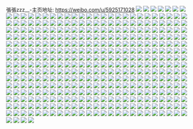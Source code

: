張張zzz__-主页地址: https://weibo.com/u/5925171028 
![](https://wx4.sinaimg.cn/mw2000/006sZpEEly1h9jd46iyb4j31o0280kjm.jpg) 
![](https://wx4.sinaimg.cn/mw2000/006sZpEEly1h9jd443sj9j31o0280hdu.jpg) 
![](https://wx4.sinaimg.cn/mw2000/006sZpEEly1h9ggjvesi4j325137kqv7.jpg) 
![](https://wx4.sinaimg.cn/mw2000/006sZpEEly1h9ggk0k0thj326x37k7wj.jpg) 
![](https://wx4.sinaimg.cn/mw2000/006sZpEEly1h9ggk7r9egj328i3a2qv7.jpg) 
![](https://wx4.sinaimg.cn/mw2000/006sZpEEly1h9ggkcq727j325137kqv7.jpg) 
![](https://wx4.sinaimg.cn/mw2000/006sZpEEly1h9gghukru2j31o02807wi.jpg) 
![](https://wx4.sinaimg.cn/mw2000/006sZpEEly1h9gght4s5gj30zk19o4qp.jpg) 
![](https://wx4.sinaimg.cn/mw2000/006sZpEEly1h9gghw9u3jj31o0280hdu.jpg) 
![](https://wx4.sinaimg.cn/mw2000/006sZpEEly1h9gghztn23j31kz1ht7v3.jpg) 
![](https://wx4.sinaimg.cn/mw2000/006sZpEEly1h7unorot5ej30u01hctp3.jpg) 
![](https://wx4.sinaimg.cn/mw2000/006sZpEEly1h743hmz2eoj33402c07wi.jpg) 
![](https://wx4.sinaimg.cn/mw2000/006sZpEEly1h743hgc56qj31hb1zealw.jpg) 
![](https://wx4.sinaimg.cn/mw2000/006sZpEEly1h743ho9rd4j31o0280tsi.jpg) 
![](https://wx4.sinaimg.cn/mw2000/006sZpEEly1h743hr5hwpj32s827mnpf.jpg) 
![](https://wx4.sinaimg.cn/mw2000/006sZpEEly1h743hky1fqj31o0280tsw.jpg) 
![](https://wx4.sinaimg.cn/mw2000/006sZpEEly1h743hi0e6nj31o0280duu.jpg) 
![](https://wx4.sinaimg.cn/mw2000/006sZpEEly1h743hcmrnvj32c02w57wi.jpg) 
![](https://wx4.sinaimg.cn/mw2000/006sZpEEly1h743hpfz5xj31o0280n57.jpg) 
![](https://wx4.sinaimg.cn/mw2000/006sZpEEly1h743af1dwkj31o0280b2a.jpg) 
![](https://wx4.sinaimg.cn/mw2000/006sZpEEly1h743ac36zlj31o0280b2a.jpg) 
![](https://wx4.sinaimg.cn/mw2000/006sZpEEly1h743a97mfej31o02801kz.jpg) 
![](https://wx4.sinaimg.cn/mw2000/006sZpEEly1h743akln2wj31o0280qml.jpg) 
![](https://wx4.sinaimg.cn/mw2000/006sZpEEly1h743ambr4dj31o02801ky.jpg) 
![](https://wx4.sinaimg.cn/mw2000/006sZpEEly1h743cgargfj32c02w0hdu.jpg) 
![](https://wx4.sinaimg.cn/mw2000/006sZpEEly1h7435kdak4j32bf26ex6p.jpg) 
![](https://wx4.sinaimg.cn/mw2000/006sZpEEly1h743245wo6j30u00v0q7q.jpg) 
![](https://wx4.sinaimg.cn/mw2000/006sZpEEly1h74326kxh4j31hc0u0wk3.jpg) 
![](https://wx4.sinaimg.cn/mw2000/006sZpEEly1h742yd14xpj32c02ywx6q.jpg) 
![](https://wx4.sinaimg.cn/mw2000/006sZpEEly1h3ijlppjsaj32c0340hdu.jpg) 
![](https://wx4.sinaimg.cn/mw2000/006sZpEEly1h3ijlohlpjj32c0340npe.jpg) 
![](https://wx4.sinaimg.cn/mw2000/006sZpEEly1h2x3m5b5mqj32c03401l2.jpg) 
![](https://wx4.sinaimg.cn/mw2000/006sZpEEly1h2x3mp191tj32c0340kjm.jpg) 
![](https://wx4.sinaimg.cn/mw2000/006sZpEEly1h2x3mmop9zj32c0340x6s.jpg) 
![](https://wx4.sinaimg.cn/mw2000/006sZpEEly1h2x3mzlolkj31o0280u0x.jpg) 
![](https://wx4.sinaimg.cn/mw2000/006sZpEEly1h2x3n3pa4ej32c02xqqv6.jpg) 
![](https://wx4.sinaimg.cn/mw2000/006sZpEEly1h2x3n2igocj32bb340b2d.jpg) 
![](https://wx4.sinaimg.cn/mw2000/006sZpEEly1h2x3mrlunij32822m87wj.jpg) 
![](https://wx4.sinaimg.cn/mw2000/006sZpEEly1h2x3mtp24rj33402c0b2b.jpg) 
![](https://wx4.sinaimg.cn/mw2000/006sZpEEly1h2x3mvd0zxj33402c07wj.jpg) 
![](https://wx4.sinaimg.cn/mw2000/006sZpEEly1h2x3mx9d7pj33402c07wj.jpg) 
![](https://wx4.sinaimg.cn/mw2000/006sZpEEly1h2x3lzq0ufj33402c0x6q.jpg) 
![](https://wx4.sinaimg.cn/mw2000/006sZpEEly1h1oqkq10hmj31lz25cb2a.jpg) 
![](https://wx4.sinaimg.cn/mw2000/006sZpEEly1h1oqksal3aj32ai2p0kjm.jpg) 
![](https://wx4.sinaimg.cn/mw2000/006sZpEEly1h1oqkr2o29j32362mju0x.jpg) 
![](https://wx4.sinaimg.cn/mw2000/006sZpEEly1h1oqktrod4j331q29bb2b.jpg) 
![](https://wx4.sinaimg.cn/mw2000/006sZpEEly1h1oqkvsw98j32c0340kjm.jpg) 
![](https://wx4.sinaimg.cn/mw2000/006sZpEEly1h1oqkx9js0j33402c0b2b.jpg) 
![](https://wx4.sinaimg.cn/mw2000/006sZpEEly1h1oqkypqfej32c030anpe.jpg) 
![](https://wx4.sinaimg.cn/mw2000/006sZpEEly1h1oql017krj32bh2owb2a.jpg) 
![](https://wx4.sinaimg.cn/mw2000/006sZpEEly1h1oqko8y77j31mf26s7wi.jpg) 
![](https://wx4.sinaimg.cn/mw2000/006sZpEEly1h1okxcbgjpj30my0w8wjk.jpg) 
![](https://wx4.sinaimg.cn/mw2000/006sZpEEly1h1okxeem8lj33402c0x6q.jpg) 
![](https://wx4.sinaimg.cn/mw2000/006sZpEEly1h1dx8rz7cbj308y06cmxe.jpg) 
![](https://wx4.sinaimg.cn/mw2000/006sZpEEly1h1dx8rq6ahj308u06amxd.jpg) 
![](https://wx4.sinaimg.cn/mw2000/006sZpEEly1h1dx8sc11gj30dc0hs76u.jpg) 
![](https://wx4.sinaimg.cn/mw2000/006sZpEEly1h1dx8vmhk5j309206daaa.jpg) 
![](https://wx4.sinaimg.cn/mw2000/006sZpEEly1h1aah48l2ej31ny27aqv5.jpg) 
![](https://wx4.sinaimg.cn/mw2000/006sZpEEly1h1aah2kd4vj33402c0u0y.jpg) 
![](https://wx4.sinaimg.cn/mw2000/006sZpEEly1h1aah6809cj31nn27dx6p.jpg) 
![](https://wx4.sinaimg.cn/mw2000/006sZpEEly1h1aajqfivcj32c03404qq.jpg) 
![](https://wx4.sinaimg.cn/mw2000/006sZpEEly1h1aajo84ljj33402c01kz.jpg) 
![](https://wx4.sinaimg.cn/mw2000/006sZpEEly1h1aajlc3nij32c0340b2b.jpg) 
![](https://wx4.sinaimg.cn/mw2000/006sZpEEly1h1aajt0thkj32c03401kz.jpg) 
![](https://wx4.sinaimg.cn/mw2000/006sZpEEly1h1aajvpf4kj324a2zxx6q.jpg) 
![](https://wx4.sinaimg.cn/mw2000/006sZpEEly1h1aajxoaj8j32c03401kz.jpg) 
![](https://wx4.sinaimg.cn/mw2000/006sZpEEly1h1aajzk6b0j33402c07wi.jpg) 
![](https://wx4.sinaimg.cn/mw2000/006sZpEEly1h1aak1mjatj32c03404qq.jpg) 
![](https://wx4.sinaimg.cn/mw2000/006sZpEEly1h17tvofi6ij32c03401ky.jpg) 
![](https://wx4.sinaimg.cn/mw2000/006sZpEEly1h17tvq87gdj32c0340npe.jpg) 
![](https://wx4.sinaimg.cn/mw2000/006sZpEEly1h10dhgem05j30mz13mq5q.jpg) 
![](https://wx4.sinaimg.cn/mw2000/006sZpEEly1h10dhg3do6j30ie0eyac4.jpg) 
![](https://wx4.sinaimg.cn/mw2000/006sZpEEly1h0efwl9pd0j33402c0u0y.jpg) 
![](https://wx4.sinaimg.cn/mw2000/006sZpEEly1h0efwjmz2ej33402c0x6q.jpg) 
![](https://wx4.sinaimg.cn/mw2000/006sZpEEly1h0dad961mcj32c0340qv6.jpg) 
![](https://wx4.sinaimg.cn/mw2000/006sZpEEly1h0dad57wxij33402c07wk.jpg) 
![](https://wx4.sinaimg.cn/mw2000/006sZpEEly1h0dad75mrxj31o02804qq.jpg) 
![](https://wx4.sinaimg.cn/mw2000/006sZpEEly1gzzdw3lth4j31om20j7wh.jpg) 
![](https://wx4.sinaimg.cn/mw2000/006sZpEEly1gzzdw2r9zrj33402c01kz.jpg) 
![](https://wx4.sinaimg.cn/mw2000/006sZpEEly1gz4752tyx6j33402c01kz.jpg) 
![](https://wx4.sinaimg.cn/mw2000/006sZpEEly1gz4753icjuj31hc0o0ahg.jpg) 
![](https://wx4.sinaimg.cn/mw2000/006sZpEEly1gz474ysaugj32c0340u0z.jpg) 
![](https://wx4.sinaimg.cn/mw2000/006sZpEEly1gz47549d3uj32c0340kjl.jpg) 
![](https://wx4.sinaimg.cn/mw2000/006sZpEEly1gz4756k08mj30mz0h8760.jpg) 
![](https://wx4.sinaimg.cn/mw2000/006sZpEEly1gz474x19igj30x518i7f1.jpg) 
![](https://wx4.sinaimg.cn/mw2000/006sZpEEly1gz4755zbkcj33402c0hdv.jpg) 
![](https://wx4.sinaimg.cn/mw2000/006sZpEEly1gz4750z6wqj32c0340hdv.jpg) 
![](https://wx4.sinaimg.cn/mw2000/006sZpEEly1gz47582r00j33402c0qv7.jpg) 
![](https://wx4.sinaimg.cn/mw2000/006sZpEEly1gyxbyrc0r7j33402c0e83.jpg) 
![](https://wx4.sinaimg.cn/mw2000/006sZpEEly1gyxbyslbs6j32c0340kjn.jpg) 
![](https://wx4.sinaimg.cn/mw2000/006sZpEEly1gyxbyqeu83j30mx0c73z8.jpg) 
![](https://wx4.sinaimg.cn/mw2000/006sZpEEly1gyxbyta8u0j30mz0bydgc.jpg) 
![](https://wx4.sinaimg.cn/mw2000/006sZpEEly1gysmlssxoqj324333bqv6.jpg) 
![](https://wx4.sinaimg.cn/mw2000/006sZpEEly1gyepgaenhhj31fb0svqg0.jpg) 
![](https://wx4.sinaimg.cn/mw2000/006sZpEEly1gxvi2u60rhj30n01dswzt.jpg) 
![](https://wx4.sinaimg.cn/mw2000/006sZpEEly1gxsfgul6rij31o02807wh.jpg) 
![](https://wx4.sinaimg.cn/mw2000/006sZpEEly1gxsfgwcqugj33402c0npf.jpg) 
![](https://wx4.sinaimg.cn/mw2000/006sZpEEly1gxsfgtt86qj33402c0x6q.jpg) 
![](https://wx4.sinaimg.cn/mw2000/006sZpEEly1gxsfgsayidj33402c01ky.jpg) 
![](https://wx4.sinaimg.cn/mw2000/006sZpEEly1gxsfgqwprxj31o024ee82.jpg) 
![](https://wx4.sinaimg.cn/mw2000/006sZpEEly1gxsfgws1fyj30zk1egaka.jpg) 
![](https://wx4.sinaimg.cn/mw2000/006sZpEEly1gxsfgy81f0j31j42bxu0y.jpg) 
![](https://wx4.sinaimg.cn/mw2000/006sZpEEly1gu2lxnvji6j62c03407wi02.jpg) 
![](https://wx4.sinaimg.cn/mw2000/006sZpEEly1grlp9blgujj32c0340npd.jpg) 
![](https://wx4.sinaimg.cn/mw2000/006sZpEEly1gpyp6ishnmj31o0280npd.jpg) 
![](https://wx4.sinaimg.cn/mw2000/006sZpEEly1gpypmnm0m5j33402c0x6p.jpg) 
![](https://wx4.sinaimg.cn/mw2000/006sZpEEly1gpyp6h9uukj31o0280qv5.jpg) 
![](https://wx4.sinaimg.cn/mw2000/006sZpEEly1gpyp86zdnhj33402c0npd.jpg) 
![](https://wx4.sinaimg.cn/mw2000/006sZpEEly1gpyp8anoaij31o0280x6p.jpg) 
![](https://wx4.sinaimg.cn/mw2000/006sZpEEly1gpyp811s8uj30mz0uqq9t.jpg) 
![](https://wx4.sinaimg.cn/mw2000/006sZpEEly1gpyplkkcogj31400u0e81.jpg) 
![](https://wx4.sinaimg.cn/mw2000/006sZpEEly1gpyp88zd9ij30mz0f5gmb.jpg) 
![](https://wx4.sinaimg.cn/mw2000/006sZpEEly1gpypljjw02j31o0280npd.jpg) 
![](https://wx4.sinaimg.cn/mw2000/006sZpEEly1gprt2y8mscj31o0280qv5.jpg) 
![](https://wx4.sinaimg.cn/mw2000/006sZpEEly1gprt2zsfjyj32c0340u0x.jpg) 
![](https://wx4.sinaimg.cn/mw2000/006sZpEEly1gprt2wnefqj32c0340e81.jpg) 
![](https://wx4.sinaimg.cn/mw2000/006sZpEEly1gprt327gfhj33402c0npd.jpg) 
![](https://wx4.sinaimg.cn/mw2000/006sZpEEly1gprt34hgbsj32c0340hdt.jpg) 
![](https://wx4.sinaimg.cn/mw2000/006sZpEEly1gprt36fskej32rg2c07wh.jpg) 
![](https://wx4.sinaimg.cn/mw2000/006sZpEEly1gprt37xm13j32gt2c01kx.jpg) 
![](https://wx4.sinaimg.cn/mw2000/006sZpEEly1gprt3v3a1aj32c0340aww.jpg) 
![](https://wx4.sinaimg.cn/mw2000/006sZpEEly1gprt39ssirj33402c0qv5.jpg) 
![](https://wx4.sinaimg.cn/mw2000/006sZpEEly1gnm125k6zjj31o02801ky.jpg) 
![](https://wx4.sinaimg.cn/mw2000/006sZpEEly1gnm1262nsaj31o02801ky.jpg) 
![](https://wx4.sinaimg.cn/mw2000/006sZpEEly1gnd31w7asij33402c0x6p.jpg) 
![](https://wx4.sinaimg.cn/mw2000/006sZpEEly1gnd34xa3sjj33402c0kjl.jpg) 
![](https://wx4.sinaimg.cn/mw2000/006sZpEEly1gnd31yefw9j33402c0e81.jpg) 
![](https://wx4.sinaimg.cn/mw2000/006sZpEEly1gnd34urf4fj32801o0qv5.jpg) 
![](https://wx4.sinaimg.cn/mw2000/006sZpEEly1gm8icvrn93j31rv2ntnpe.jpg) 
![](https://wx4.sinaimg.cn/mw2000/006sZpEEly1gm8icy9b7vj31vk2tcx6q.jpg) 
![](https://wx4.sinaimg.cn/mw2000/006sZpEEly1glyzu222frj30mz0jj75w.jpg) 
![](https://wx4.sinaimg.cn/mw2000/006sZpEEly1glyzu2buzaj30mz0b2758.jpg) 
![](https://wx4.sinaimg.cn/mw2000/006sZpEEly1gllhejaqmbj32c0340hdt.jpg) 
![](https://wx4.sinaimg.cn/mw2000/006sZpEEly1gllhegq17yj33402c0x6p.jpg) 
![](https://wx4.sinaimg.cn/mw2000/006sZpEEly1gllhelh1dfj33402c0hdt.jpg) 
![](https://wx4.sinaimg.cn/mw2000/006sZpEEly1gkw073pc7yj33402c07wi.jpg) 
![](https://wx4.sinaimg.cn/mw2000/006sZpEEly1gk7rxcuw6nj33402c048l.jpg) 
![](https://wx4.sinaimg.cn/mw2000/006sZpEEly1gk7rxfrzrwj33402c0b29.jpg) 
![](https://wx4.sinaimg.cn/mw2000/006sZpEEly1gk7rxj4euvj33402c0u0x.jpg) 
![](https://wx4.sinaimg.cn/mw2000/006sZpEEly1gj4g0ta1u6j32vs23jb2b.jpg) 
![](https://wx4.sinaimg.cn/mw2000/006sZpEEly1gj4g0ilpsmj31r425e1kx.jpg) 
![](https://wx4.sinaimg.cn/mw2000/006sZpEEly1gj4g0qla8hj33402c04qq.jpg) 
![](https://wx4.sinaimg.cn/mw2000/006sZpEEly1gj4g0vqdo5j33402c04qq.jpg) 
![](https://wx4.sinaimg.cn/mw2000/006sZpEEly1gj4g0l4fyyj32c0340e81.jpg) 
![](https://wx4.sinaimg.cn/mw2000/006sZpEEly1gj4g0npdv3j33402c04qq.jpg) 
![](https://wx4.sinaimg.cn/mw2000/006sZpEEly1giaezadvp2j30u0140qhr.jpg) 
![](https://wx4.sinaimg.cn/mw2000/006sZpEEly1giaez9kivoj32c0340hdv.jpg) 
![](https://wx4.sinaimg.cn/mw2000/006sZpEEly1giaez6z4d3j32c0340e81.jpg) 
![](https://wx4.sinaimg.cn/mw2000/006sZpEEly1giaezc0hvdj33402c0kjl.jpg) 
![](https://wx4.sinaimg.cn/mw2000/006sZpEEly1gi5prkqewdj30u0140dpb.jpg) 
![](https://wx4.sinaimg.cn/mw2000/006sZpEEly1ghmov5idvmj31o02807wh.jpg) 
![](https://wx4.sinaimg.cn/mw2000/006sZpEEly1ghmov4cawxj33402c0e81.jpg) 
![](https://wx4.sinaimg.cn/mw2000/006sZpEEly1gh81k9eh6ej30u00u0ade.jpg) 
![](https://wx4.sinaimg.cn/mw2000/006sZpEEly1gh81k9r1e4j31400u0dlr.jpg) 
![](https://wx4.sinaimg.cn/mw2000/006sZpEEly1gh81k8yk5rj30u00u0tcr.jpg) 
![](https://wx4.sinaimg.cn/mw2000/006sZpEEly1gh81k7pef3j32801o0b29.jpg) 
![](https://wx4.sinaimg.cn/mw2000/006sZpEEly1gh81k8nhy8j313k0u0dl3.jpg) 
![](https://wx4.sinaimg.cn/mw2000/006sZpEEly1gh81k8bji2j30u01hc15b.jpg) 
![](https://wx4.sinaimg.cn/mw2000/006sZpEEly1ger54if8m4j31o0280qv6.jpg) 
![](https://wx4.sinaimg.cn/mw2000/006sZpEEly1ger54liyu4j32c03404qs.jpg) 
![](https://wx4.sinaimg.cn/mw2000/006sZpEEly1ger54nopmbj32yj2471kz.jpg) 
![](https://wx4.sinaimg.cn/mw2000/006sZpEEly1ger56c5bxnj30uk0wawoy.jpg) 
![](https://wx4.sinaimg.cn/mw2000/006sZpEEly1ger54m2c7oj30u00u0gui.jpg) 
![](https://wx4.sinaimg.cn/mw2000/006sZpEEly1ger54pfanrj30n00ha75j.jpg) 
![](https://wx4.sinaimg.cn/mw2000/006sZpEEly1ge9n6pomnaj31o0280x6p.jpg) 
![](https://wx4.sinaimg.cn/mw2000/006sZpEEly1gcfsy6euhfj33402c0u0x.jpg) 
![](https://wx4.sinaimg.cn/mw2000/006sZpEEly1gcfsy517lkj30ua0u045z.jpg) 
![](https://wx4.sinaimg.cn/mw2000/006sZpEEly1gcfsy3mmqlj33402c0kjl.jpg) 
![](https://wx4.sinaimg.cn/mw2000/006sZpEEly1gcfsy1ukqpj32802yox6s.jpg) 
![](https://wx4.sinaimg.cn/mw2000/006sZpEEly1gcelj1xawvj30u0140n39.jpg) 
![](https://wx4.sinaimg.cn/mw2000/006sZpEEly1gcelzmc2bej31w11ixe82.jpg) 
![](https://wx4.sinaimg.cn/mw2000/006sZpEEly1gcelztfm0ej31ee1pl1kz.jpg) 
![](https://wx4.sinaimg.cn/mw2000/006sZpEEly1gcem039o1rj32c0340x6q.jpg) 
![](https://wx4.sinaimg.cn/mw2000/006sZpEEly1ga9075j7voj32ip1ojb2d.jpg) 
![](https://wx4.sinaimg.cn/mw2000/006sZpEEly1ga9079u65zj33sg5oghe6.jpg) 
![](https://wx4.sinaimg.cn/mw2000/006sZpEEly1ga907e99fqj33sg5og1la.jpg) 
![](https://wx4.sinaimg.cn/mw2000/006sZpEEly1ga9073fhhwj31oj2ipqv8.jpg) 
![](https://wx4.sinaimg.cn/mw2000/006sZpEEly1g9f8f50axjj33402c0hdx.jpg) 
![](https://wx4.sinaimg.cn/mw2000/006sZpEEly1g9f8f2ydcuj32c0340kjp.jpg) 
![](https://wx4.sinaimg.cn/mw2000/006sZpEEly1g9f8f7aexaj33402c0qv9.jpg) 
![](https://wx4.sinaimg.cn/mw2000/006sZpEEly1g9f8f99ykyj33402c0hdx.jpg) 
![](https://wx4.sinaimg.cn/mw2000/006sZpEEly1g9f8f15jqoj30u00u0as4.jpg) 
![](https://wx4.sinaimg.cn/mw2000/006sZpEEly1g9f8fb4oi9j32c0340kjn.jpg) 
![](https://wx4.sinaimg.cn/mw2000/006sZpEEly1g9f8fej99bj32ao2aob2e.jpg) 
![](https://wx4.sinaimg.cn/mw2000/006sZpEEly1g9f8fc1hm9j31mb1mbave.jpg) 
![](https://wx4.sinaimg.cn/mw2000/006sZpEEly1g9f8fgt3edj32ao2aokjo.jpg) 
![](https://wx4.sinaimg.cn/mw2000/006sZpEEly1g8oe2hvsxtj34g02yohe3.jpg) 
![](https://wx4.sinaimg.cn/mw2000/006sZpEEly1g8oe3lk4gej32yo4g0e88.jpg) 
![](https://wx4.sinaimg.cn/mw2000/006sZpEEly1g8oe4tjk9pj31oh2ip4qs.jpg) 
![](https://wx4.sinaimg.cn/mw2000/006sZpEEly1g8oe39rgd5j32yo4g0x6w.jpg) 
![](https://wx4.sinaimg.cn/mw2000/006sZpEEly1g8oe4nuljtj31oh2ip7wk.jpg) 
![](https://wx4.sinaimg.cn/mw2000/006sZpEEly1g8oe2ya9yjj32yo4g0he3.jpg) 
![](https://wx4.sinaimg.cn/mw2000/006sZpEEly1g8oe4bfz9vj32yo4g01l7.jpg) 
![](https://wx4.sinaimg.cn/mw2000/006sZpEEly1g8oe4jnxrzj32yo4g0e88.jpg) 
![](https://wx4.sinaimg.cn/mw2000/006sZpEEly1g8oe40yhktj32yo4g0npo.jpg) 
![](https://wx4.sinaimg.cn/mw2000/006sZpEEly1g5ygqf4g5rj32c02c0kjn.jpg) 
![](https://wx4.sinaimg.cn/mw2000/006sZpEEly1g5ygqbkzeqj32c02c0kjn.jpg) 
![](https://wx4.sinaimg.cn/mw2000/006sZpEEly1g5ygqhah60j32c02c0qv7.jpg) 
![](https://wx4.sinaimg.cn/mw2000/006sZpEEly1g5ygqjya4uj32ao2aox6u.jpg) 
![](https://wx4.sinaimg.cn/mw2000/006sZpEEly1g5ygqdeqvbj32c0340npf.jpg) 
![](https://wx4.sinaimg.cn/mw2000/006sZpEEly1g5ygqmfathj32ao2aox6t.jpg) 
![](https://wx4.sinaimg.cn/mw2000/006sZpEEly1g5ygt0ets5j33402c0kjp.jpg) 
![](https://wx4.sinaimg.cn/mw2000/006sZpEEly1g5ygqy0dkjj32c02c04qr.jpg) 
![](https://wx4.sinaimg.cn/mw2000/006sZpEEly1g5ygqp7k8fj30u00u0wx7.jpg) 
![](https://wx4.sinaimg.cn/mw2000/006sZpEEly1g5gfn01psnj30u00fjjya.jpg) 
![](https://wx4.sinaimg.cn/mw2000/006sZpEEly1g4tgne5fpqj32ip1w1u0y.jpg) 
![](https://wx4.sinaimg.cn/mw2000/006sZpEEly1g4tgn7l5epj30u00u0gu7.jpg) 
![](https://wx4.sinaimg.cn/mw2000/006sZpEEly1g4tgnfe4vhj33402c0x6p.jpg) 
![](https://wx4.sinaimg.cn/mw2000/006sZpEEly1g4tgnbg327j31o027u4qq.jpg) 
![](https://wx4.sinaimg.cn/mw2000/006sZpEEly1g4tgn9dkg5j32c02c0e83.jpg) 
![](https://wx4.sinaimg.cn/mw2000/006sZpEEly1g4tgnckf7jj327u1o04qq.jpg) 
![](https://wx4.sinaimg.cn/mw2000/006sZpEEly1g4tgnaibgij31mc1mckjl.jpg) 
![](https://wx4.sinaimg.cn/mw2000/006sZpEEly1g4tgnjy486j32ao2ao4qr.jpg) 
![](https://wx4.sinaimg.cn/mw2000/006sZpEEly1g4tgpd7bd4j30u00u07og.jpg) 
![](https://wx4.sinaimg.cn/mw2000/006sZpEEly1g4slv8ybozj31w12ipe83.jpg) 
![](https://wx4.sinaimg.cn/mw2000/006sZpEEly1g4slvcixe0j32ao2ao7wj.jpg) 
![](https://wx4.sinaimg.cn/mw2000/006sZpEEly1g4slvb1ztnj32c02c0hdv.jpg) 
![](https://wx4.sinaimg.cn/mw2000/006sZpEEly1g4slve7qlsj32c0340qv8.jpg) 
![](https://wx4.sinaimg.cn/mw2000/006sZpEEly1g4slvhxy3sj32ao2aou0y.jpg) 
![](https://wx4.sinaimg.cn/mw2000/006sZpEEly1g4slvg8xhnj32c0340npg.jpg) 
![](https://wx4.sinaimg.cn/mw2000/006sZpEEly1g4slvjhkq1j33402c0u0z.jpg) 
![](https://wx4.sinaimg.cn/mw2000/006sZpEEly1g4slvn51w4j33402c0e84.jpg) 
![](https://wx4.sinaimg.cn/mw2000/006sZpEEly1g4slvlces7j33402c0qv7.jpg) 
![](https://wx4.sinaimg.cn/mw2000/006sZpEEly1g4jm68udtxj31400u0qq1.jpg) 
![](https://wx4.sinaimg.cn/mw2000/006sZpEEly1g4jm7h0orfj30u00u0wvq.jpg) 
![](https://wx4.sinaimg.cn/mw2000/006sZpEEly1g4jm6prdm6j32c02c0x6q.jpg) 
![](https://wx4.sinaimg.cn/mw2000/006sZpEEly1g4jm66l5zyj31o027ux6q.jpg) 
![](https://wx4.sinaimg.cn/mw2000/006sZpEEly1g42b7a7ubhj31o0280kjo.jpg) 
![](https://wx4.sinaimg.cn/mw2000/006sZpEEly1g42b87jgbbj32ao2ao7wk.jpg) 
![](https://wx4.sinaimg.cn/mw2000/006sZpEEly1g42b8fvzraj32ao2aob2d.jpg) 
![](https://wx4.sinaimg.cn/mw2000/006sZpEEly1g42b737bwvj32801o04qs.jpg) 
![](https://wx4.sinaimg.cn/mw2000/006sZpEEly1g42b6wl00ij32801o0hdv.jpg) 
![](https://wx4.sinaimg.cn/mw2000/006sZpEEly1g42b7i3skqj32c02c0u10.jpg) 
![](https://wx4.sinaimg.cn/mw2000/006sZpEEly1g42b8sew1pj32ao2aoe83.jpg) 
![](https://wx4.sinaimg.cn/mw2000/006sZpEEly1g42b7xj3gej32ao2ao4qr.jpg) 
![](https://wx4.sinaimg.cn/mw2000/006sZpEEly1g42b7qkcfvj32c02c0x6r.jpg) 
![](https://wx4.sinaimg.cn/mw2000/006sZpEEly1g40iae6c0nj32yo4g0qva.jpg) 
![](https://wx4.sinaimg.cn/mw2000/006sZpEEly1g40iaaqom0j32yo4g0e87.jpg) 
![](https://wx4.sinaimg.cn/mw2000/006sZpEEly1g40iak97cuj32yo4g0qvc.jpg) 
![](https://wx4.sinaimg.cn/mw2000/006sZpEEly1g40ia7i29sj32ul49wu12.jpg) 
![](https://wx4.sinaimg.cn/mw2000/006sZpEEly1g40iaw3xmvj31oh2iphdv.jpg) 
![](https://wx4.sinaimg.cn/mw2000/006sZpEEly1g40iah6746j32rj45a4qu.jpg) 
![](https://wx4.sinaimg.cn/mw2000/006sZpEEly1g40iar1uemj32yo4g01l4.jpg) 
![](https://wx4.sinaimg.cn/mw2000/006sZpEEly1g40iau0ywij32yo4g0hdz.jpg) 
![](https://wx4.sinaimg.cn/mw2000/006sZpEEly1g40iaybspvj31oh2ip4qs.jpg) 
![](https://wx4.sinaimg.cn/mw2000/006sZpEEly1g3z9csyfzsj30u00u0q55.jpg) 
![](https://wx4.sinaimg.cn/mw2000/006sZpEEly1g3z9ctcf63j30u00u0apy.jpg) 
![](https://wx4.sinaimg.cn/mw2000/006sZpEEly1g3y1jhzcs8j313y0u04g7.jpg) 
![](https://wx4.sinaimg.cn/mw2000/006sZpEEly1g3y1jie4nzj327s105wx7.jpg) 
![](https://wx4.sinaimg.cn/mw2000/006sZpEEly1g3u7b2n8k9j319026rb29.jpg) 
![](https://wx4.sinaimg.cn/mw2000/006sZpEEly1g3u7b4xwt2j31902i07tv.jpg) 
![](https://wx4.sinaimg.cn/mw2000/006sZpEEly1g3u7b8w9mhj32ao2aokjo.jpg) 
![](https://wx4.sinaimg.cn/mw2000/006sZpEEly1g3u7bebwlfj32c03407wm.jpg) 
![](https://wx4.sinaimg.cn/mw2000/006sZpEEly1g3u7bmzgsuj30vc0vcngn.jpg) 
![](https://wx4.sinaimg.cn/mw2000/006sZpEEly1g3u7blt5z6j32ao2aoqv7.jpg) 
![](https://wx4.sinaimg.cn/mw2000/006sZpEEly1g3u7br7j4qj32an1ksu0z.jpg) 
![](https://wx4.sinaimg.cn/mw2000/006sZpEEly1g3u7bxfjeyj32ip1w1hdy.jpg) 
![](https://wx4.sinaimg.cn/mw2000/006sZpEEly1g3u7ci5ewkj33402c0e85.jpg) 
![](https://wx4.sinaimg.cn/mw2000/006sZpEEly1g3lmh8l6c6j32ao2aohdx.jpg) 
![](https://wx4.sinaimg.cn/mw2000/006sZpEEly1g3lmh6ksjfj32ao2ao4qt.jpg) 
![](https://wx4.sinaimg.cn/mw2000/006sZpEEly1g3lmh4s9iej31kw1kwb1u.jpg) 
![](https://wx4.sinaimg.cn/mw2000/006sZpEEly1g3lmh2ydmuj31o01o07wh.jpg) 
![](https://wx4.sinaimg.cn/mw2000/006sZpEEly1g2hnjniv1rj30u00svn34.jpg) 
![](https://wx4.sinaimg.cn/mw2000/006sZpEEly1g2hnjo354oj30u01o04n4.jpg) 
![](https://wx4.sinaimg.cn/mw2000/006sZpEEly1g2hnjrk19vj30u01o0k7h.jpg) 
![](https://wx4.sinaimg.cn/mw2000/006sZpEEly1g2hnjpbll2j316o1kw4qr.jpg) 
![](https://wx4.sinaimg.cn/mw2000/006sZpEEly1g2hnjr2tyzj316o1kwx6s.jpg) 
![](https://wx4.sinaimg.cn/mw2000/006sZpEEly1g2givzfmdkj31w12ipx6r.jpg) 
![](https://wx4.sinaimg.cn/mw2000/006sZpEEly1g2giw259rej32c0340u10.jpg) 
![](https://wx4.sinaimg.cn/mw2000/006sZpEEly1g217sixp7bj32801o0npd.jpg) 
![](https://wx4.sinaimg.cn/mw2000/006sZpEEly1g1t89nrrh6j30u00u0kbh.jpg) 
![](https://wx4.sinaimg.cn/mw2000/006sZpEEly1g1t8aanjc4j30u00u0wxh.jpg) 
![](https://wx4.sinaimg.cn/mw2000/006sZpEEly1g1t8adli7sj30u00u0wxd.jpg) 
![](https://wx4.sinaimg.cn/mw2000/006sZpEEly1g1t8ahnf0zj30u00u0tsx.jpg) 
![](https://wx4.sinaimg.cn/mw2000/006sZpEEly1g1t89dueeej31o027ve82.jpg) 
![](https://wx4.sinaimg.cn/mw2000/006sZpEEly1g1ta634znvj32c0340hdx.jpg) 
![](https://wx4.sinaimg.cn/mw2000/006sZpEEly1g1ta63xb9jj30u00u0qfj.jpg) 
![](https://wx4.sinaimg.cn/mw2000/006sZpEEly1g1ta64bjorj30u00u019d.jpg) 
![](https://wx4.sinaimg.cn/mw2000/006sZpEEly1g1t898vaj3j31o027vb2a.jpg) 
![](https://wx4.sinaimg.cn/mw2000/006sZpEEly1g0hlq71ix6j324271i4qw.jpg) 
![](https://wx4.sinaimg.cn/mw2000/006sZpEEly1g0hlqassr1j326m6td4qz.jpg) 
![](https://wx4.sinaimg.cn/mw2000/006sZpEEly1g0hlqf5b5ej327u6pi1l4.jpg) 
![](https://wx4.sinaimg.cn/mw2000/006sZpEEly1g0hlqlmepgj321k7a67wt.jpg) 
![](https://wx4.sinaimg.cn/mw2000/006sZpEEly1g0hlqydceyj327u6pi4r2.jpg) 
![](https://wx4.sinaimg.cn/mw2000/006sZpEEly1g0hlr3hi2qj324271i1lb.jpg) 
![](https://wx4.sinaimg.cn/mw2000/006sZpEEly1g0hlr4r775j30u014049z.jpg) 
![](https://wx4.sinaimg.cn/mw2000/006sZpEEly1g0hlr5c69uj31jk1jk7wh.jpg) 
![](https://wx4.sinaimg.cn/mw2000/006sZpEEly1fz8wmuen5gj30u00u0k04.jpg) 
![](https://wx4.sinaimg.cn/mw2000/006sZpEEly1fz8wmwsz5nj31kv1kw1kx.jpg) 
![](https://wx4.sinaimg.cn/mw2000/006sZpEEly1fz8wmyhyxpj31w019cnbn.jpg) 
![](https://wx4.sinaimg.cn/mw2000/006sZpEEly1fz8wn1p94aj32c02c0kjm.jpg) 
![](https://wx4.sinaimg.cn/mw2000/006sZpEEly1fz8wn379v6j30ku0k6jy2.jpg) 
![](https://wx4.sinaimg.cn/mw2000/006sZpEEly1fz8wn4m3byj30kc0kjahy.jpg) 
![](https://wx4.sinaimg.cn/mw2000/006sZpEEly1fz3394v91cj30u0140x5q.jpg) 
![](https://wx4.sinaimg.cn/mw2000/006sZpEEly1fz3395a0g2j30m80m8wh9.jpg) 
![](https://wx4.sinaimg.cn/mw2000/006sZpEEly1fz33964i1hj31kw16o1fw.jpg) 
![](https://wx4.sinaimg.cn/mw2000/006sZpEEly1fz3398270kj316o1kw7sr.jpg) 
![](https://wx4.sinaimg.cn/mw2000/006sZpEEly1fz3399yuvkj31kw1kwh5f.jpg) 
![](https://wx4.sinaimg.cn/mw2000/006sZpEEly1fz33973qlpj30xr190kjl.jpg) 
![](https://wx4.sinaimg.cn/mw2000/006sZpEEly1fz33998884j31900xre81.jpg) 
![](https://wx4.sinaimg.cn/mw2000/006sZpEEly1fz339as6tej30u01401bn.jpg) 
![](https://wx4.sinaimg.cn/mw2000/006sZpEEly1fz33942e9hj318g0p0gt2.jpg) 
![](https://wx4.sinaimg.cn/mw2000/006sZpEEly1fz1szesbylj31kw1kwx59.jpg) 
![](https://wx4.sinaimg.cn/mw2000/006sZpEEly1fz1szbbjdlj31o027zhdt.jpg) 
![](https://wx4.sinaimg.cn/mw2000/006sZpEEly1fz1szl1er8j31kw1kw7wh.jpg) 
![](https://wx4.sinaimg.cn/mw2000/006sZpEEly1fz1szh7a9rj30xr190hdt.jpg) 
![](https://wx4.sinaimg.cn/mw2000/006sZpEEly1fz1szg295oj31o027ze81.jpg) 
![](https://wx4.sinaimg.cn/mw2000/006sZpEEly1fz1szjqunxj32c02c0u0z.jpg) 
![](https://wx4.sinaimg.cn/mw2000/006sZpEEly1fydflfwaxcj30qo0qojw9.jpg) 
![](https://wx4.sinaimg.cn/mw2000/006sZpEEly1fydflf8j3hj30qo0qoq7z.jpg) 
![](https://wx4.sinaimg.cn/mw2000/006sZpEEly1fxjhxbxa7qj30np0hs774.jpg) 
![](https://wx4.sinaimg.cn/mw2000/006sZpEEly1fxjhxjxd13j30hs0hsmyk.jpg) 
![](https://wx4.sinaimg.cn/mw2000/006sZpEEly1fxjhx94akqj30hs0np0ui.jpg) 
![](https://wx4.sinaimg.cn/mw2000/006sZpEEly1fxjhxf9827j30hs0hsmyo.jpg) 
![](https://wx4.sinaimg.cn/mw2000/006sZpEEly1fxjhxdjdhsj30hs0ht75y.jpg) 
![](https://wx4.sinaimg.cn/mw2000/006sZpEEly1fxjhywsijbj30e81kw77m.jpg) 
![](https://wx4.sinaimg.cn/mw2000/006sZpEEly1fxjhxgs3h1j30qo0hsdhk.jpg) 
![](https://wx4.sinaimg.cn/mw2000/006sZpEEly1fxjhxidvjkj30hs0hsdhn.jpg) 
![](https://wx4.sinaimg.cn/mw2000/006sZpEEly1fxjhxm0i7pj30np0hs0ui.jpg) 
![](https://wx4.sinaimg.cn/mw2000/006sZpEEly1fwv8x3bpx5j30qo0qogt3.jpg) 
![](https://wx4.sinaimg.cn/mw2000/006sZpEEly1fwv8x47b48j30qo0qowlz.jpg) 
![](https://wx4.sinaimg.cn/mw2000/006sZpEEly1fwv8x7yft1j30qo0qoadx.jpg) 
![](https://wx4.sinaimg.cn/mw2000/006sZpEEly1fwv8ypak69j30qo0qoq7r.jpg) 
![](https://wx4.sinaimg.cn/mw2000/006sZpEEly1fw922p3l8tj30qo0qodjc.jpg) 
![](https://wx4.sinaimg.cn/mw2000/006sZpEEly1fw922pm6z8j30qo0qoadq.jpg) 
![](https://wx4.sinaimg.cn/mw2000/006sZpEEly1fv36c34p9xj30qo0zkgqy.jpg) 
![](https://wx4.sinaimg.cn/mw2000/006sZpEEly1fv36c4drv4j30qo0qo46i.jpg) 
![](https://wx4.sinaimg.cn/mw2000/006sZpEEly1fv36c3lap4j30qo0zkwjr.jpg) 
![](https://wx4.sinaimg.cn/mw2000/006sZpEEly1fut6m524n0j31nz2114qp.jpg) 
![](https://wx4.sinaimg.cn/mw2000/006sZpEEly1fut6m5yh0mj31kw1w61kx.jpg) 
![](https://wx4.sinaimg.cn/mw2000/006sZpEEly1fus1lhfve2j30xr1234id.jpg) 
![](https://wx4.sinaimg.cn/mw2000/006sZpEEly1fum2djdcl7j30u00wce81.jpg) 
![](https://wx4.sinaimg.cn/mw2000/006sZpEEly1fum2di08o2j3190190x6p.jpg) 
![](https://wx4.sinaimg.cn/mw2000/006sZpEEly1fuhhcw2wclj30tz0ynnge.jpg) 
![](https://wx4.sinaimg.cn/mw2000/006sZpEEly1fue9lke75oj30qo0zkjur.jpg) 
![](https://wx4.sinaimg.cn/mw2000/006sZpEEly1fue9llbn7tj30qo0qoai6.jpg) 
![](https://wx4.sinaimg.cn/mw2000/006sZpEEly1fue9lm2liwj30qo0qowiw.jpg) 
![](https://wx4.sinaimg.cn/mw2000/006sZpEEly1fu75sb0wijj31hc1z41kx.jpg) 
![](https://wx4.sinaimg.cn/mw2000/006sZpEEly1fu0aue9kp9j31jk1jknpd.jpg) 
![](https://wx4.sinaimg.cn/mw2000/006sZpEEly1fu0aufpywrj31hc1z41ky.jpg) 
![](https://wx4.sinaimg.cn/mw2000/006sZpEEly1fts98t0xmcj31jk1jkkjl.jpg) 
![](https://wx4.sinaimg.cn/mw2000/006sZpEEly1fts98ms9cnj30u00u0aj2.jpg) 
![](https://wx4.sinaimg.cn/mw2000/006sZpEEly1ftopz6tcudj31jk1jku0x.jpg) 
![](https://wx4.sinaimg.cn/mw2000/006sZpEEly1ftopz7v0ynj31jk1jkqv5.jpg) 
![](https://wx4.sinaimg.cn/mw2000/006sZpEEly1ftopzafq4vj31jk1jk1ky.jpg) 
![](https://wx4.sinaimg.cn/mw2000/006sZpEEly1ftopz8mnnzj31jk1jkkjl.jpg) 
![](https://wx4.sinaimg.cn/mw2000/006sZpEEly1ftopzcs5d0j31jk1jknpd.jpg) 
![](https://wx4.sinaimg.cn/mw2000/006sZpEEly1ftopzdzvogj31jk1jke81.jpg) 
![](https://wx4.sinaimg.cn/mw2000/006sZpEEly1ftopzf1rntj31jk1jkb29.jpg) 
![](https://wx4.sinaimg.cn/mw2000/006sZpEEly1ftopzgbtngj31hc1z4npd.jpg) 
![](https://wx4.sinaimg.cn/mw2000/006sZpEEly1ftoq06b4d7j31hc1z4kjm.jpg) 
![](https://wx4.sinaimg.cn/mw2000/006sZpEEly1ftatze1wuvj31hc1z4b29.jpg) 
![](https://wx4.sinaimg.cn/mw2000/006sZpEEly1ftatzhpn7mj30u00u0an9.jpg) 
![](https://wx4.sinaimg.cn/mw2000/006sZpEEly1ftatzruj1cj31hc1z4e81.jpg) 
![](https://wx4.sinaimg.cn/mw2000/006sZpEEly1ft4idtx8yoj32ao2aoe83.jpg) 
![](https://wx4.sinaimg.cn/mw2000/006sZpEEly1ft4ie6fi44j31hc1z4b2a.jpg) 
![](https://wx4.sinaimg.cn/mw2000/006sZpEEly1ft4iemnmo6j32ao2aob2b.jpg) 
![](https://wx4.sinaimg.cn/mw2000/006sZpEEly1ft4if09zmzj31z41hce82.jpg) 
![](https://wx4.sinaimg.cn/mw2000/006sZpEEly1ft4ig62c0kj30xr0xrwyu.jpg) 
![](https://wx4.sinaimg.cn/mw2000/006sZpEEly1ft4ig1l6gyj31jk1jkb2a.jpg) 
![](https://wx4.sinaimg.cn/mw2000/006sZpEEly1ft4if93ztcj31jk1jkqv5.jpg) 
![](https://wx4.sinaimg.cn/mw2000/006sZpEEly1ft4igj0p2jj31jk1jkx6p.jpg) 
![](https://wx4.sinaimg.cn/mw2000/006sZpEEly1ft4ig7hriaj30jg0pxn25.jpg) 
![](https://wx4.sinaimg.cn/mw2000/006sZpEEly1fs5z4r3308j30u00u0jty.jpg) 
![](https://wx4.sinaimg.cn/mw2000/006sZpEEly1fs5z4vvmu5j31jk1jkhdt.jpg) 
![](https://wx4.sinaimg.cn/mw2000/006sZpEEly1fs5z4qrmv1j30u00u0gnl.jpg) 
![](https://wx4.sinaimg.cn/mw2000/006sZpEEly1fs0fswvjmtj32ao2ao4qr.jpg) 
![](https://wx4.sinaimg.cn/mw2000/006sZpEEly1fs0ft7x2g8j32ao2ao7wj.jpg) 
![](https://wx4.sinaimg.cn/mw2000/006sZpEEly1fs0ftgva4cj32ao2aonpe.jpg) 
![](https://wx4.sinaimg.cn/mw2000/006sZpEEly1fs0ftqakl0j32ao2aox6q.jpg) 
![](https://wx4.sinaimg.cn/mw2000/006sZpEEly1fs0ftsqpnjj30wr0v5ttg.jpg) 
![](https://wx4.sinaimg.cn/mw2000/006sZpEEgy1fquy1st2dbj30rs1ou1kx.jpg) 
![](https://wx4.sinaimg.cn/mw2000/006sZpEEgy1fquy1uvgvej31hc1z4e81.jpg) 
![](https://wx4.sinaimg.cn/mw2000/006sZpEEgy1fquy21riyij30u00u0k8j.jpg) 
![](https://wx4.sinaimg.cn/mw2000/006sZpEEgy1fquy22k2saj30u00u0gpx.jpg) 
![](https://wx4.sinaimg.cn/mw2000/006sZpEEly1fpy7zapc87j30m80m8799.jpg) 
![](https://wx4.sinaimg.cn/mw2000/006sZpEEly1fpxcu9he9tj30m80m8wg8.jpg) 
![](https://wx4.sinaimg.cn/mw2000/006sZpEEly1fpxcua43pej30m80m8tae.jpg) 
![](https://wx4.sinaimg.cn/mw2000/006sZpEEly1fpxcub661uj30qo0qon16.jpg) 
![](https://wx4.sinaimg.cn/mw2000/006sZpEEly1fpxcucea5uj30qo0qon0e.jpg) 
![](https://wx4.sinaimg.cn/mw2000/006sZpEEly1fpxcudjy2tj30qo0qoadn.jpg) 
![](https://wx4.sinaimg.cn/mw2000/006sZpEEly1fpxcuec518j30qo0qotbn.jpg) 
![](https://wx4.sinaimg.cn/mw2000/006sZpEEly1fpbc3ijvanj30qo0qon2y.jpg) 
![](https://wx4.sinaimg.cn/mw2000/006sZpEEly1fpbc3lv1h1j30qo0qote0.jpg) 
![](https://wx4.sinaimg.cn/mw2000/006sZpEEly1fpbc3jcnjxj30qo0qo7aj.jpg) 
![](https://wx4.sinaimg.cn/mw2000/006sZpEEly1fpbc3kof56j30qo0qowi2.jpg) 
